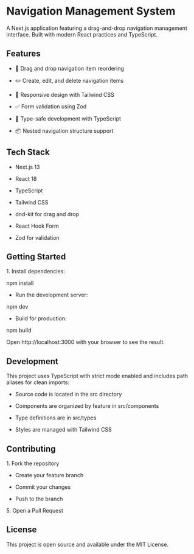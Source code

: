 Navigation Management System
============================

A Next.js application featuring a drag-and-drop navigation management interface. Built with modern React practices and TypeScript.

Features
--------

-   🔄 Drag and drop navigation item reordering

-   ✏️ Create, edit, and delete navigation items

-   📱 Responsive design with Tailwind CSS

-   ✅ Form validation using Zod

-   🎯 Type-safe development with TypeScript

-   📦 Nested navigation structure support

Tech Stack
----------

-   Next.js 13

-   React 18

-   TypeScript

-   Tailwind CSS

-   dnd-kit for drag and drop

-   React Hook Form

-   Zod for validation

Getting Started
---------------

1\. Install dependencies:

npm install

-   Run the development server:

npm dev

-   Build for production:

npm build

Open http://localhost:3000 with your browser to see the result.

Development
-----------

This project uses TypeScript with strict mode enabled and includes path aliases for clean imports:

-   Source code is located in the src directory

-   Components are organized by feature in src/components

-   Type definitions are in src/types

-   Styles are managed with Tailwind CSS

Contributing
------------

1\. Fork the repository

-   Create your feature branch

-   Commit your changes

-   Push to the branch

5\. Open a Pull Request

License
-------

This project is open source and available under the MIT License.